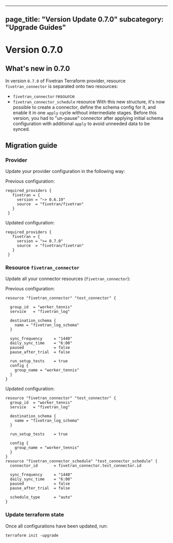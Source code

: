 ----
page_title: "Version Update 0.7.0"
subcategory: "Upgrade Guides"
---

# Version 0.7.0

## What's new in 0.7.0

In version `0.7.0` of Fivetran Terraform provider, resource `fivetran_connector` is separated onto two resources:
- `fivetran_connector` resource
- `fivetran_connector_schedule` resource
With this new structure, it's now possible to create a connector, define the schema config for it, and enable it in one `apply` cycle without intermediate stages.
Before this version, you had to "un-pause" connector after applying initial schema configuration with additional `apply` to avoid unneeded data to be synced.

## Migration guide

### Provider 

Update your provider configuration in the following way:

Previous configuration:

```hcl
required_providers {
   fivetran = {
     version = "~> 0.6.19"
     source  = "fivetran/fivetran"                
   }
 }
```

Updated configuration:

```hcl
required_providers {
   fivetran = {
     version = ">= 0.7.0"
     source  = "fivetran/fivetran"                
   }
 }
```

### Resource `fivetran_connector`

Update all your connector resources (`fivetran_connector`):

Previous configuration:

```hcl
resource "fivetran_connector" "test_connector" {

  group_id  = "worker_tennis"
  service   = "fivetran_log"

  destination_schema {
    name = "fivetran_log_schema"
  }

  sync_frequency     = "1440"
  daily_sync_time    = "6:00"
  paused             = false
  pause_after_trial  = false

  run_setup_tests    = true
  config {
    group_name = "worker_tennis"
  }
}
```

Updated configuration:

```hcl
resource "fivetran_connector" "test_connector" {
  group_id  = "worker_tennis"
  service   = "fivetran_log"

  destination_schema {
    name = "fivetran_log_schema"
  }

  run_setup_tests    = true

  config {
    group_name = "worker_tennis"
  }
}
resource "fivetran_connector_schedule" "test_connector_schedule" {
  connector_id       = fivetran_connector.test_connector.id

  sync_frequency     = "1440"
  daily_sync_time    = "6:00"
  paused             = false
  pause_after_trial  = false

  schedule_type      = "auto"
}

```

### Update terraform state

Once all configurations have been updated, run:

```
terraform init -upgrade
```
